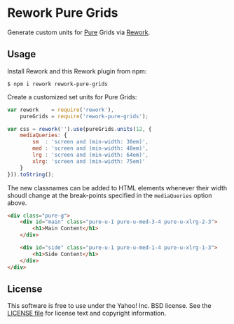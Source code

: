 Rework Pure Grids
=================

Generate custom units for [Pure][] Grids via [Rework][].


[Pure]: http://purecss.io/
[Rework]: https://github.com/visionmedia/rework


Usage
-----

Install Rework and this Rework plugin from npm:

```shell
$ npm i rework rework-pure-grids
```

Create a customized set units for Pure Grids:

```js
var rework    = require('rework'),
    pureGrids = require('rework-pure-grids');

var css = rework('').use(pureGrids.units(12, {
    mediaQueries: {
        sm  : 'screen and (min-width: 30em)',
        med : 'screen and (min-width: 48em)',
        lrg : 'screen and (min-width: 64em)',
        xlrg: 'screen and (min-width: 75em)'
    }
})).toString();
```

The new classnames can be added to HTML elements whenever their width shoudl
change at the break-points specified in the `mediaQueries` option above.

```html
<div class="pure-g">
    <div id="main" class="pure-u-1 pure-u-med-3-4 pure-u-xlrg-2-3">
        <h1>Main Content</h1>
    </div>

    <div id="side" class="pure-u-1 pure-u-med-1-4 pure-u-xlrg-1-3">
        <h1>Side Content</h1>
    </div>
</div>
```


License
-------

This software is free to use under the Yahoo! Inc. BSD license.
See the [LICENSE file][] for license text and copyright information.


[LICENSE file]: https://github.com/ericf/rework-pure-grids/blob/master/LICENSE
